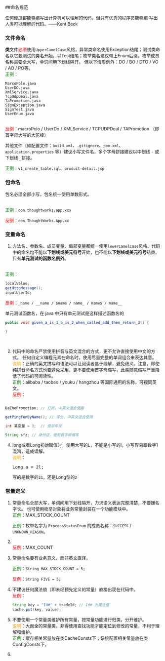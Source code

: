 ##命名规范

任何傻瓜都能够编写出计算机可以理解的代码，但只有优秀的程序员能够编 写出人类可以理解的代码。——Kent Beck





### 文件命名

**类**文件<span style="color:red">必须</span>使用`UpperCamelCase`风格，异常类命名使用Exception结尾；测试类命名以它要测试的类名开始，以Test结尾；枚举类名建议带上Enum后缀，枚举成员名称需要全大写，单词间用下划线隔开。 但以下情形例外：DO / BO / DTO / VO / AO / PO等。 
<br><span style="color:green">正例</span>：

```
MarcoPolo.java
UserDO.java
XmlService.java
TcpUdpDeal.java
TaPromotion.java
SignException.java
SignTest.java
UserEnum.java
```

 <br><span style="color:red">反例</span>：macroPolo / UserDo / XMLService / TCPUDPDeal / TAPromotion （即首字母大写的大驼峰）

其他文件（如配置文件：`build.xml`、`.gitignore`、`pom.xml`、`application.properties` 等）建议小写文件名，多个字母拼接建议以中划线 `-` 或下划线 `_`拼接。

<span style="color:green">正例</span>：`v1_create_table.sql`、`product-detail.jsp`




### 包命名

包名必须全部小写，包名统一使用单数形式。

<br><span style="color:green">正例</span>：`com.thoughtworks.app.xxx`
<br>

<span style="color:red">反例</span>：`com.ThoughtWorks.App.xx`



### 变量命名

1. 方法名、参数名、成员变量、局部变量都统一使用`lowerCamelCase`风格。代码中的命名均不能以<strong>下划线或美元符号</strong>开始，也不能以<strong>下划线或美元符号</strong>结束。只有**单元测试的函数名例外**。

  <br><span style="color:green">正例</span>：

  ```java
  localValue;
  getHttpMessage();
  inputUserId;

  ```

  <span style="color:red">反例</span>：`_name / __name / $name / name_ / name$ / name__`
  
  单元测试函数名，在 java 中只有单元测试是这样描述函数名的
  
  ```java
  public void given_a_is_1_b_is_2_when_called_add_then_return_3() {
    
  }
  ```
  
  

​			

2. 代码中的命名严禁使用拼音与英文混合的方式，更不允许直接使用中文的方式。 任何自定义编程元素在命名时，使用尽量完整的单词组合来表达其意。 
  <br><span style="color:orange">说明</span>：正确的英文拼写和语法可以让阅读者易于理解，避免歧义。注意，即使纯拼音命名方式也要避免采用，更不要使用首字母缩写，此类随意缩写严重降低了代码的可阅读性。 
  <br><span style="color:green">正例</span>：alibaba / taobao / youku / hangzhou 等国际通用的名称，可视同英文。 
  <br><span style="color:red">反例</span>：

  ```java

  DaZhePromotion; // 打折，中英文混合使用

  getPingfenByName(); // 评分，中英文混合使用
  
  int 某变量 = 3;  // 使用中文
  
  String sfz; // 身份证，使用首字母缩写
  
  ```

  
  
  
  
4. long或者Long初始赋值时，使用大写的L，不能是小写的l，小写容易跟数字1混淆，造成误解。 
  <br><span style="color:orange">说明</span>：<pre>Long a = 2l;</pre> 写的是数字的`21`，还是Long型的`2`

  

### 常量定义

1. 常量命名全部大写，单词间用下划线隔开，力求语义表达完整清楚，不要嫌名字长。 也可使用枚举对象将业务常量封装在一个功能模块中。
   <br><span style="color:green">正例</span>：MAX_STOCK_COUNT 
   
   <span style="color:green">正例</span>：枚举名字为 `ProcessStatusEnum` 的成员名称：`SUCCESS` / `UNKNOWN_REASON`。 
   
2. <br><span style="color:red">反例</span>：MAX_COUNT 


2. 常量命名要有业务意义，而非英文直译。
  
   <span style="color:green">正例</span>：`String MAX_STOCK_COUNT = 5;`
   
   <span style="color:red">反例</span>：`String FIVE = 5;`
   
3. 不建议任何魔法值（即未经预先定义的常量）直接出现在代码中。
   <br><span style="color:red">反例</span>：

    ```java
    String key = "Id#" + tradeId; // Id# 为魔法值
    cache.put(key, value); 
    ```

4. 不要使用一个常量类维护所有常量，按常量功能进行归类，分开维护。 
  <br><span style="color:orange">说明</span>：大而全的常量类，非得使用查找功能才能定位到修改的常量，不利于理解和维护。 
  <br><span style="color:green">正例</span>：缓存相关常量放在类CacheConsts下；系统配置相关常量放在类ConfigConsts下。 

5. 
